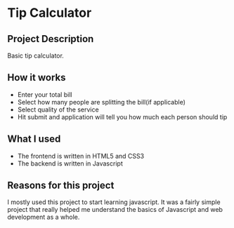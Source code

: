 # Tip Calculator

## Project Description
Basic tip calculator.

## How it works
- Enter your total bill
- Select how many people are splitting the bill(if applicable)
- Select quality of the service
- Hit submit and application will tell you how much each person should tip

## What I used
- The frontend is written in HTML5 and CSS3
- The backend is written in Javascript

## Reasons for this project
I mostly used this project to start learning javascript. It was a fairly simple project
that really helped me understand the basics of Javascript and web development as a whole.
